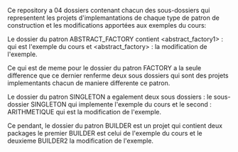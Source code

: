 Ce repository a 04 dossiers contenant chacun des sous-dossiers qui representent les projets d'implemantations de chaque type de patron de construction et les modifications apportées aux exemples du cours:

Le dossier du patron ABSTRACT_FACTORY contient <abstract_factory1> : qui est l'exemple du cours et <abstract_factory> : la modification de l'exemple.

Ce qui est de meme pour le dossier du patron FACTORY a la seule difference que ce dernier renferme deux sous dossiers qui sont des projets implementants chacun de maniere differente ce patron.

Le dossier du patron SINGLETON a egalement deux sous dossiers : le sous-dossier SINGLETON qui implemente l'exemple du cours et le second : ARITHMETIQUE qui est la modification de l'exemple. 

Ce pendant, le dossier du patron BUILDER est un projet qui contient deux packages le premier BUILDER est celui de l'exemple du cours et le deuxieme BUILDER2 la modification de l'exemple.
